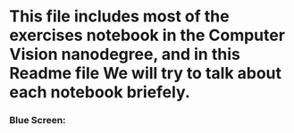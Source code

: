 # This file includes most of the exercises notebook in the Computer Vision nanodegree, and in this Readme file We will try to talk about each notebook briefely. 

### Blue Screen: 
